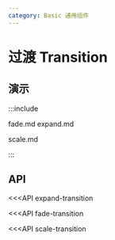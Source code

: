```yaml
---
category: Basic 通用组件
---
```


# 过渡 Transition

## 演示

:::include

fade.md expand.md

scale.md

:::

## API

<<<API expand-transition

<<<API fade-transition

<<<API scale-transition